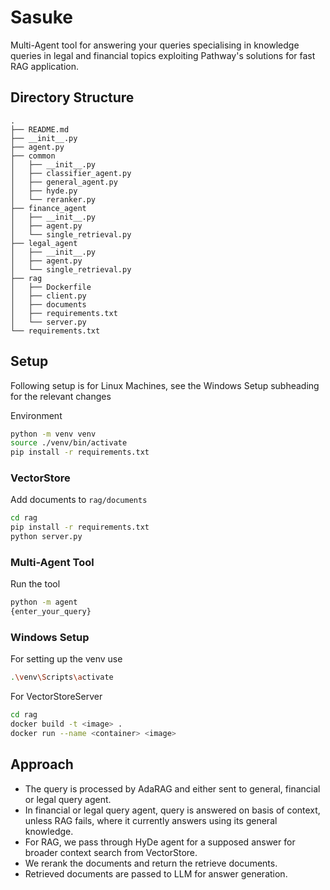 # Sasuke

Multi-Agent tool for answering your queries specialising in knowledge queries in legal and financial topics exploiting Pathway's solutions for fast RAG application.

## Directory Structure

```
.
├── README.md
├── __init__.py
├── agent.py
├── common
│   ├── __init__.py
│   ├── classifier_agent.py
│   ├── general_agent.py
│   ├── hyde.py
│   └── reranker.py
├── finance_agent
│   ├── __init__.py
│   ├── agent.py
│   └── single_retrieval.py
├── legal_agent
│   ├── __init__.py
│   ├── agent.py
│   └── single_retrieval.py
├── rag
│   ├── Dockerfile
│   ├── client.py
│   ├── documents
│   ├── requirements.txt
│   └── server.py
└── requirements.txt
```

## Setup
Following setup is for Linux Machines, see the Windows Setup subheading for the relevant changes

Environment
```sh
python -m venv venv
source ./venv/bin/activate
pip install -r requirements.txt
```

### VectorStore
Add documents to `rag/documents`
```sh
cd rag
pip install -r requirements.txt
python server.py
```

### Multi-Agent Tool

Run the tool
```sh
python -m agent
{enter_your_query}
```

### Windows Setup
For setting up the venv use 
```sh
.\venv\Scripts\activate
```

For VectorStoreServer
```sh
cd rag
docker build -t <image> .
docker run --name <container> <image>
```

## Approach
- The query is processed by AdaRAG and either sent to general, financial or legal query agent.
- In financial or legal query agent, query is answered on basis of context, unless RAG fails, where it currently answers using its general knowledge.
- For RAG, we pass through HyDe agent for a supposed answer for broader context search from VectorStore.
- We rerank the documents and return the retrieve documents.
- Retrieved documents are passed to LLM for answer generation.